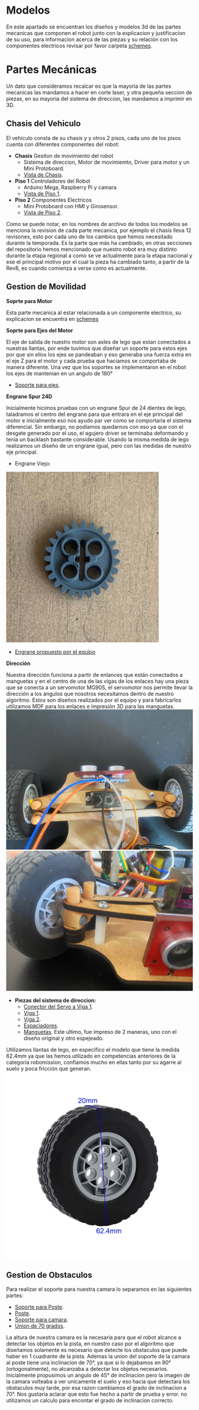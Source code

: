 Modelos 
===
En este apartado se encuentran los diseños y modelos 3d de las partes mecanicas que componen el robot junto con la explicacion y justificacíon de su uso, para informacíon acerca de las piezas y su relación con los componentes electricos revisar por favor carpeta [schemes](/schemes/README.md).

Partes Mecánicas
===
Un dato que consideramos recalcar es que la mayoria de las partes mecanicas las mandamos a hacer en corte laser, y otra pequeña seccion de piezas, en su mayoria del sistema de direccíon, las mandamos a imprimir en 3D.

## Chasis del Vehiculo
El vehiculo consta de su chasis y y otros 2 pisos, cada uno de los pisos cuenta con diferentes componentes del robot:
- **Chasis** Gesiton de movimiento del robot
  - Sistema de direccion, Motor de movimiemto, Driver para motor y un Mini Protoboard.
  - [Vista de Chasis](/models/S25_Chasis_Rev12.STL).
- **Piso 1** Controladores del Robot
  - Arduino Mega, Raspberry Pi y camara
  - [Vista de Piso 1](/models/S25_BS_Rev6.STL).
- **Piso 2** Componentes Electricos
  - Mini Protoboard con HMI y Girosensor.
  - [Vista de Piso 2](/models/S25_Piso3_Rev1.STL).
 
Como se puede notar, en los nombres de archivo de todos los modelos se menciona la revisíon de cada parte mecanica, por ejemplo el chasis lleva 12 revisones, esto por cada uno de los cambios que hemos necesitado durante la temporada. Es la parte que más ha cambiado, en otras secciones del repositorio hemos mencionado que nuestro robot era muy distinto durante la etapa regional a como se ve actualmente para la etapa nacional y ese el principal motivo por el cual la pieza ha cambiado tanto, a partir de la Rev8, es cuando comienza a verse como es actualmente.

## Gestion de Movilidad
**Soprte para Motor**

Esta parte mecanica al estar relacionada a un componente electrico, su explicacíon se encuentra en [schemes](/schemes/README.md)

**Soprte para Ejes del Motor**

El eje de salida de nuestro motor son axles de lego que estan conectados a nuestras llantas, por ende tuvimos que diseñar un soporte para estos ejes por que sin ellos los ejes se pandeaban y eso generaba una fuerza extra en el eje Z para el motor y cada prueba que haciamos se comportaba de manera diferente. Una vez que los soportes se implementaron en el robot los ejes de mantenian en un angulo de 180°
- [Soporte para ejes](/models/S25_Soporte_Eje_Motor_Rev1.STL).

**Engrane Spur 24D**

Inicialmente hicimos pruebas con un engrane Spur de 24 dientes de lego, taladramos el centro del engrane para que entrara en el eje principal del motor e inicialmente eso nos ayudo par ver como se comportaría el sistema diferencial. Sin embargo, no podíamos quedarnos con eso ya que con el desgate generado por el uso, el agujero driver se terminaba deformando y tenía un backlash bastante considerable. Usando la misma medida de lego realizamos un diseño de un engrane igual, pero con las medidas de nuestro eje principal.

- Engrane Viejo:

![IMG_Spur24D_Lego](IMG_Spur24D_Lego.jpeg)

- [Engrane propuesto por el equipo](/models/S25_Spur_24D_Rev3.STL)


**Dirección** 

Nuestra dirección funciona a partir de enlances que están conectados a manguetas y en el centro de una de las vigas de los enlaces hay una pieza que se conecta a un servomotor MG90S, el servomotor nos permite llevar la dirección a los ángulos que nosotros necesitamos dentro de nuestro algoritmo. Estos son diseños realizados por el equipo y para fabricarlos utilizamos MDF para los enlaces e impresión 3D para las manguetas.
![IMG_Direccion_V1](IMG_Direccion_V1.jpeg)
![IMG_Direccion_V2](IMG_Direccion_V2.jpeg)

- **Piezas del sistema de direccíon:**
  - [Conector del Servo a Viga 1](/models/S25_Conexion_Servo-enlace_Rev2.STL).
  - [Viga 1](/models/S25_Enlace_Direccion_Rev5.STL).
  - [Viga 2](/models/S25_Soporte_Servo_Rev4.STL).
  - [Espaciadores](/models/S25_Rondana_Direccion_Rev1.STL).
  - [Manguetas](/models/S25_Mangueta_Rev1.STL).
 Este ultimo, fue impreso de 2 maneras, uno con el diseño original y otro espejeado.

Utilizamos llantas de lego, en especifico el modelo que tiene la medida 62.4mm ya que las hemos utilizado en competencias anteriores de la categoría robomission, confiamos mucho en ellas tanto por su agarre al suelo y poca fricción que generan.
![IMG_Llantas_62.4mm_Lego](IMG_Llantas_62.4mm_Lego.webp)


## Gestion de Obstaculos
Para realizar el soporte para nuestra camara lo separamos en las siguientes partes:
  - [Soporte para Poste](/models/S25_Soporte_Poste_Camara_Rev1.STL).
  - [Poste](/models/S25_Poste_Camara_Rev1.STL).
  - [Soporte para camara](/models/S25_Soporte_Camara_Rev1.STL).
  - [Union de 70 grados](/models/S25_Union_70_grados_Camara_Rev1.STL).

La altura de nuestra camara es la necesaria para que el robot alcance a detectar los objetos en la pista, en nuestro caso por el algoritmo que diseñamos solamente es necesario que detecte los obstaculos que puede haber en 1 cuadrante de la pista. Ademas la union del soporte de la camara al poste tiene una inclinacíon de 70°, ya que si lo dejabamos en 90°(ortogonalmente), no alcanzaba a detectar los objetos necesarios. Inicialmente propusimos un angulo de 45° de inclinacíon pero la imagen de la camara volteaba a ver unicamente el suelo y eso hacia que detectara los obstaculos muy tarde,  por esa razon cambiamos el grado de inclinacion a 70°. Nos gustaria aclarar que esto fue hecho a partir de prueba y error. no utilizamos un calculo para encontar el grado de inclinacion correcto.
